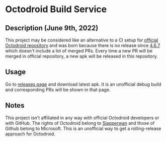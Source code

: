 # Octodroid Build Service
## Description (June 9th, 2022)
This project may be considered like an alternative to a CI setup for [official Octodroid repository](https://github.com/slapperwan/gh4a) and was born because there is no release since [4.6.7](https://github.com/slapperwan/gh4a/releases/tag/4.6.7) which doesn't include a lot of merged PRs. Every time a new PR will be merged in official repository, a new apk will be released in this repository.

## Usage
Go to [releases page](https://github.com/pokemaniac05/OctodroidBuildService/releases/latest) and download latest apk. It is an unofficial debug build and corresponding PRs will be shown in that page.

## Notes
This project isn't affiliated in any way with official Octodroid developers or with GitHub. The rights of Octodroid belong to [Slapperwan](https://github.com/slapperwan) and those of Github belong to Microsoft. This is an unofficial way to get a rolling-release approach for Octodroid.
